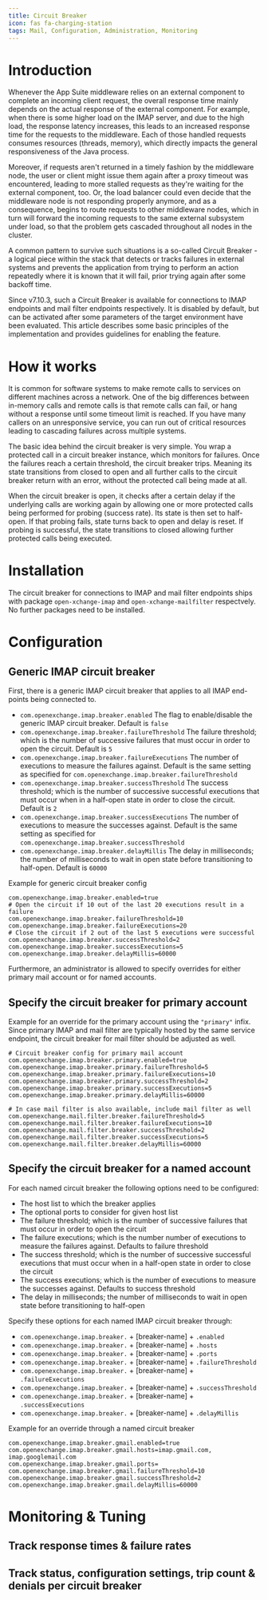 ```yaml
---
title: Circuit Breaker
icon: fas fa-charging-station
tags: Mail, Configuration, Administration, Monitoring
---
```


# Introduction

Whenever the App Suite middleware relies on an external component to complete an incoming client request, the overall response time mainly depends on the actual response of the external component. For example, when there is some higher load on the IMAP server, and due to the high load, the response latency increases, this leads to an increased response time for the requests to the middleware. Each of those handled requests consumes resources (threads, memory), which directly impacts the general responsiveness of the Java process.

Moreover, if requests aren't returned in a timely fashion by the middleware node, the user or client might issue them again after a proxy timeout was encountered, leading to more stalled requests as they're waiting for the external component, too. Or, the load balancer could even decide that the middleware node is not responding properly anymore, and as a consequence, begins to route requests to other middleware nodes, which in turn will forward the incoming requests to the same external subsystem under load, so that the problem gets cascaded throughout all nodes in the cluster.

A common pattern to survive such situations is a so-called Circuit Breaker - a logical piece within the stack that detects or tracks failures in external systems and prevents the application from trying to perform an action repeatedly where it is known that it will fail, prior trying again after some backoff time. 

Since v7.10.3, such a Circuit Breaker is available for connections to IMAP endpoints and mail filter endpoints respectively. It is disabled by default, but can be activated after some parameters of the target environment have been evaluated. This article describes some basic principles of the implementation and provides guidelines for enabling the feature.

# How it works

It is common for software systems to make remote calls to services on different machines across a network. One of the big differences between in-memory calls and remote calls is that remote calls can fail, or hang without a response until some timeout limit is reached. If you have many callers on an unresponsive service, you can run out of critical resources leading to cascading failures across multiple systems.

The basic idea behind the circuit breaker is very simple. You wrap a protected call in a circuit breaker instance, which monitors for failures. Once the failures reach a certain threshold, the circuit breaker trips. Meaning its state transitions from closed to open and all further calls to the circuit breaker return with an error, without the protected call being made at all.

When the circuit breaker is open, it checks after a certain delay if the underlying calls are working again by allowing one or more protected calls being performed for probing (success rate). Its state is then set to half-open. If that probing fails, state turns back to open and delay is reset. If probing is successful, the state transitions to closed allowing further protected calls being executed.

# Installation

The circuit breaker for connections to IMAP and mail filter endpoints ships with package `open-xchange-imap` and `open-xchange-mailfilter` respectvely. No further packages need to be installed.

# Configuration

## Generic IMAP circuit breaker

First, there is a generic IMAP circuit breaker that applies to all IMAP end-points being connected to.

 - `com.openexchange.imap.breaker.enabled` The flag to enable/disable the generic IMAP circuit breaker. Default is `false`
 - `com.openexchange.imap.breaker.failureThreshold` The failure threshold; which is the number of successive failures that must occur in order to open the circuit. Default is `5`
 - `com.openexchange.imap.breaker.failureExecutions` The number of executions to measure the failures against. Default is the same setting as specified for `com.openexchange.imap.breaker.failureThreshold`
 - `com.openexchange.imap.breaker.successThreshold` The success threshold; which is the number of successive successful executions that must occur when in a half-open state in order to close the circuit. Default is `2`
 - `com.openexchange.imap.breaker.successExecutions` The number of executions to measure the successes against. Default is the same setting as specified for `com.openexchange.imap.breaker.successThreshold`
 - `com.openexchange.imap.breaker.delayMillis` The delay in milliseconds; the number of milliseconds to wait in open state before transitioning to half-open. Default is `60000`

Example for generic circuit breaker config

```
com.openexchange.imap.breaker.enabled=true
# Open the circuit if 10 out of the last 20 executions result in a failure
com.openexchange.imap.breaker.failureThreshold=10
com.openexchange.imap.breaker.failureExecutions=20
# Close the circuit if 2 out of the last 5 executions were successful
com.openexchange.imap.breaker.successThreshold=2
com.openexchange.imap.breaker.successExecutions=5
com.openexchange.imap.breaker.delayMillis=60000
```

Furthermore, an administrator is allowed to specify overrides for either primary mail account or for named accounts.

## Specify the circuit breaker for primary account

Example for an override for the primary account using the `"primary"` infix. Since primary IMAP and mail filter are typically hosted by the same service endpoint, the circuit breaker for mail filter should be adjusted as well.

```
# Circuit breaker config for primary mail account
com.openexchange.imap.breaker.primary.enabled=true
com.openexchange.imap.breaker.primary.failureThreshold=5
com.openexchange.imap.breaker.primary.failureExecutions=10
com.openexchange.imap.breaker.primary.successThreshold=2
com.openexchange.imap.breaker.primary.successExecutions=5
com.openexchange.imap.breaker.primary.delayMillis=60000

# In case mail filter is also available, include mail filter as well
com.openexchange.mail.filter.breaker.failureThreshold=5
com.openexchange.mail.filter.breaker.failureExecutions=10
com.openexchange.mail.filter.breaker.successThreshold=2
com.openexchange.mail.filter.breaker.successExecutions=5
com.openexchange.mail.filter.breaker.delayMillis=60000
```

## Specify the circuit breaker for a named account

For each named circuit breaker the following options need to be configured:

- The host list to which the breaker applies
- The optional ports to consider for given host list
- The failure threshold; which is the number of successive failures that must occur in order to open the circuit
- The failure executions; which is the number number of executions to measure the failures against. Defaults to failure threshold
- The success threshold; which is the number of successive successful executions that must occur when in a half-open state in order to close the circuit
- The success executions; which is the number of executions to measure the successes against. Defaults to success threshold
- The delay in milliseconds; the number of milliseconds to wait in open state before transitioning to half-open

Specify these options for each named IMAP circuit breaker through:

- `com.openexchange.imap.breaker.` + [breaker-name] + `.enabled`
- `com.openexchange.imap.breaker.` + [breaker-name] + `.hosts`
- `com.openexchange.imap.breaker.` + [breaker-name] + `.ports`
- `com.openexchange.imap.breaker.` + [breaker-name] + `.failureThreshold`
- `com.openexchange.imap.breaker.` + [breaker-name] + `.failureExecutions`
- `com.openexchange.imap.breaker.` + [breaker-name] + `.successThreshold`
- `com.openexchange.imap.breaker.` + [breaker-name] + `.successExecutions`
- `com.openexchange.imap.breaker.` + [breaker-name] + `.delayMillis`

Example for an override through a named circuit breaker

```
com.openexchange.imap.breaker.gmail.enabled=true
com.openexchange.imap.breaker.gmail.hosts=imap.gmail.com, imap.googlemail.com
com.openexchange.imap.breaker.gmail.ports=
com.openexchange.imap.breaker.gmail.failureThreshold=10
com.openexchange.imap.breaker.gmail.successThreshold=2
com.openexchange.imap.breaker.gmail.delayMillis=60000
```

# Monitoring & Tuning

## Track response times & failure rates



## Track status, configuration settings, trip count & denials per circuit breaker

